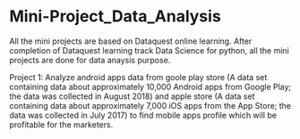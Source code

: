 # Mini-Project_Data_Analysis
All the mini projects are based on Dataquest online learning. After completion of Dataquest learning track Data Science for python, all the mini projects are done for data anaysis purpose.

Project 1: Analyze android apps data from goole play store (A data set containing data about approximately 10,000 Android apps from Google Play; the data was collected in August 2018) and apple store (A data set containing data about approximately 7,000 iOS apps from the App Store; the data was collected in July 2017) to find mobile apps profile which will be profitable for the marketers. 
